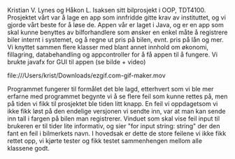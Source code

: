 Kristian V. Lynes og Håkon L. Isaksen sitt bilprosjekt i OOP, TDT4100.
Prosjektet vårt var å lage en app som innfridde gitte krav av instituttet, og vi gjorde vårt beste for å løse de.
Appen vår er laget i Java, og er en app som skal kunne benyttes av bilforhandlere som ønsker en enkel måte å
registrere biler internt i systemet, og å regne ut pris på bilen, evnt. pris på lån og mer.
Vi knyttet sammen flere klasser med blant annet innhold om økonomi, fillagring, databehandling og appcontroller for å få appen til å fungere. Vi brukte javafx for GUI til appen (se bilde + video)

file:///Users/krist/Downloads/ezgif.com-gif-maker.mov

Programmet fungerer til formålet det ble lagd, etterhvert som vi ble mer erfarne med programmet begynte vi å se flere feil som kunne rettes på,
men på tiden vi fikk til prosjektet ble tiden litt knapp. En feil vi oppdagetsom vi ikke fikk løst på den endelige versjonen vi sendte inn, var
at man kan sende inn tall i fargen på bilen man registrerer. Vinduet som skal vise feil input til brukeren er til tider lite informativ, og sier
"for input string: string" der den fant en feil i bilmerkets navn.
I hovedsak er dette de store feilene vi ikke fikk rettet opp, vi kjørte tester og fikk testet sammenhengen mellom alle klassene godt.
